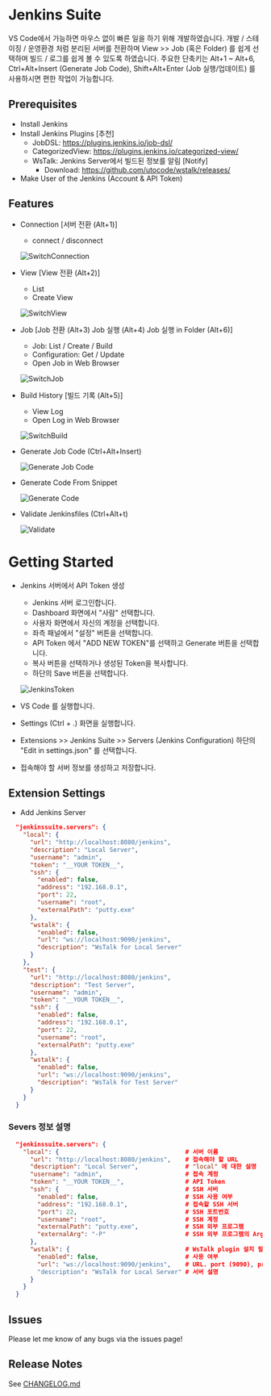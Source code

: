 # Jenkins Suite

VS Code에서 가능하면 마우스 없이 빠른 일을 하기 위해 개발하였습니다.
개발 / 스테이징 / 운영환경 처럼 분리된 서버를 전환하며 View >> Job (혹은 Folder) 를 쉽게 선택하며 빌드 / 로그를 쉽게 볼 수 있도록 하였습니다.
주요한 단축키는 Alt+1 ~ Alt+6, Ctrl+Alt+Insert (Generate Job Code), Shift+Alt+Enter (Job 실행/업데이트) 를 사용하시면 편한 작업이 가능합니다.

## Prerequisites

* Install Jenkins
* Install Jenkins Plugins [추천]
  * JobDSL: <https://plugins.jenkins.io/job-dsl/>
  * CategorizedView: <https://plugins.jenkins.io/categorized-view/>
  * WsTalk: Jenkins Server에서 빌드된 정보를 알림 [Notify]
    * Download: <https://github.com/utocode/wstalk/releases/>
* Make User of the Jenkins (Account & API Token)

## Features

- Connection [서버 전환 (Alt+1)]
  - connect / disconnect

  ![SwitchConnection](images/guide/guide1.png)

- View [View 전환 (Alt+2)]
  - List
  - Create View

  ![SwitchView](images/guide/guide2.png)

- Job [Job 전환 (Alt+3) Job 실행 (Alt+4) Job 실행 in Folder (Alt+6)]

  - Job: List / Create / Build
  - Configuration: Get / Update
  - Open Job in Web Browser

  ![SwitchJob](images/guide/guide3.png)

- Build History [빌드 기록 (Alt+5)]
  - View Log
  - Open Log in Web Browser

  ![SwitchBuild](images/guide/guide4.png)

- Generate Job Code (Ctrl+Alt+Insert)

  ![Generate Job Code](images/guide/guide5.png)

* Generate Code From Snippet

  ![Generate Code](images/guide/guide6.png)


- Validate Jenkinsfiles (Ctrl+Alt+t)

  ![Validate](images/guide/guide7.png)


# Getting Started

* Jenkins 서버에서 API Token 생성
  * Jenkins 서버 로그인합니다.
  * Dashboard 화면에서 "사람" 선택합니다.
  * 사용자 화면에서 자신의 계정을 선택합니다.
  * 좌측 패널에서 "설정" 버튼을 선택합니다.
  * API Token 에서 "ADD NEW TOKEN"를 선택하고 Generate 버튼을 선택합니다.
  * 복사 버튼을 선택하거나 생성된 Token을 복사합니다.
  * 하단의 Save 버튼을 선택합니다.

  ![JenkinsToken](images/guide/jenkins-token.png)

* VS Code 를 실행합니다.
* Settings (Ctrl + .) 화면을 실행합니다.
* Extensions >> Jenkins Suite >> Servers (Jenkins Configuration) 하단의 "Edit in settings.json" 를 선택합니다.
* 접속해야 할 서버 정보를 생성하고 저장합니다.

## Extension Settings

+ Add Jenkins Server

```json
  "jenkinssuite.servers": {
    "local": {
      "url": "http://localhost:8080/jenkins",
      "description": "Local Server",
      "username": "admin",
      "token": "__YOUR TOKEN__",
      "ssh": {
        "enabled": false,
        "address": "192.168.0.1",
        "port": 22,
        "username": "root",
        "externalPath": "putty.exe"
      },
      "wstalk": {
        "enabled": false,
        "url": "ws://localhost:9090/jenkins",
        "description": "WsTalk for Local Server"
      }
    },
    "test": {
      "url": "http://localhost:8080/jenkins",
      "description": "Test Server",
      "username": "admin",
      "token": "__YOUR TOKEN__",
      "ssh": {
        "enabled": false,
        "address": "192.168.0.1",
        "port": 22,
        "username": "root",
        "externalPath": "putty.exe"
      },
      "wstalk": {
        "enabled": false,
        "url": "ws://localhost:9090/jenkins",
        "description": "WsTalk for Test Server"
      }
    }
  }
```

### Severs 정보 설명

```json
  "jenkinssuite.servers": {
    "local": {                                   # 서버 이름
      "url": "http://localhost:8080/jenkins",    # 접속해야 할 URL
      "description": "Local Server",             # "local" 에 대한 설명
      "username": "admin",                       # 접속 계정
      "token": "__YOUR TOKEN__",                 # API Token
      "ssh": {                                   # SSH 서버
        "enabled": false,                        # SSH 사용 여부
        "address": "192.168.0.1",                # 접속할 SSH 서버
        "port": 22,                              # SSH 포트번호
        "username": "root",                      # SSH 계정
        "externalPath": "putty.exe",             # SSH 외부 프로그램
        "externalArg": "-P"                      # SSH 외부 프로그램의 Argument
      },
      "wstalk": {                                # WsTalk plugin 설치 필요
        "enabled": false,                        # 사용 여부
        "url": "ws://localhost:9090/jenkins",    # URL. port (9090), prefix (/jenkins: [수정 불가])
        "description": "WsTalk for Local Server" # 서버 설명
      }
    }
  }
```

## Issues

Please let me know of any bugs via the issues page!

## Release Notes

See [CHANGELOG.md](CHANGELOG.md)
